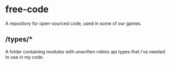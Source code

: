 # free-code
A repository for open-sourced code, used in some of our games.

## /types/*
A folder containing modules with unwritten roblox api types that i've needed to use in my code.
